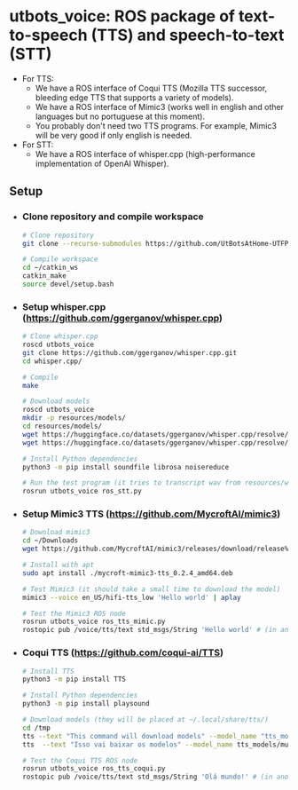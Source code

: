 # utbots_voice: ROS package of text-to-speech (TTS) and speech-to-text (STT)
- For TTS:
    - We have a ROS interface of Coqui TTS (Mozilla TTS successor, bleeding edge TTS that supports a variety of models).
    - We have a ROS interface of Mimic3 (works well in english and other languages but no portuguese at this moment).
    - You probably don't need two TTS programs. For example, Mimic3 will be very good if only english is needed.
- For STT:
    - We have a ROS interface of whisper.cpp (high-performance implementation of OpenAI Whisper).

## Setup
- ### Clone repository and compile workspace
    ```bash
    # Clone repository
    git clone --recurse-submodules https://github.com/UtBotsAtHome-UTFPR/utbots_voice.git

    # Compile workspace
    cd ~/catkin_ws
    catkin_make
    source devel/setup.bash
    ```
- ### Setup whisper.cpp (https://github.com/ggerganov/whisper.cpp)
    ```bash
    # Clone whisper.cpp
    roscd utbots_voice
    git clone https://github.com/ggerganov/whisper.cpp.git
    cd whisper.cpp/

    # Compile
    make

    # Download models
    roscd utbots_voice
    mkdir -p resources/models/
    cd resources/models/
    wget https://huggingface.co/datasets/ggerganov/whisper.cpp/resolve/main/ggml-base.en.bin -O ./ggml-base.en.bin # english only
    wget https://huggingface.co/datasets/ggerganov/whisper.cpp/resolve/main/ggml-base.bin -O ./ggml-base.bin # works with multiple languages

    # Install Python dependencies
    python3 -m pip install soundfile librosa noisereduce

    # Run the test program (it tries to transcript wav from resources/wav/samples/baka_gaijin.wav)
    rosrun utbots_voice ros_stt.py
    ```
- ### Setup Mimic3 TTS (https://github.com/MycroftAI/mimic3)
    ```bash
    # Download mimic3
    cd ~/Downloads
    wget https://github.com/MycroftAI/mimic3/releases/download/release%2Fv0.2.4/mycroft-mimic3-tts_0.2.4_amd64.deb

    # Install with apt
    sudo apt install ./mycroft-mimic3-tts_0.2.4_amd64.deb

    # Test Mimic3 (it should take a small time to download the model)
    mimic3 --voice en_US/hifi-tts_low 'Hello world' | aplay

    # Test the Mimic3 ROS node
    rosrun utbots_voice ros_tts_mimic.py
    rostopic pub /voice/tts/text std_msgs/String 'Hello world' # (in another terminal)
    ```

- ### Coqui TTS (https://github.com/coqui-ai/TTS)
    ```bash
    # Install TTS
    python3 -m pip install TTS

    # Install Python dependencies
    python3 -m pip install playsound

    # Download models (they will be placed at ~/.local/share/tts/)
    cd /tmp
    tts --text "This command will download models" --model_name "tts_models/en/ljspeech/tacotron2-DDC" --vocoder_name "vocoder_models/en/ljspeech/hifigan_v2" --out_path speech.wav
    tts  --text "Isso vai baixar os modelos" --model_name tts_models/multilingual/multi-dataset/your_tts  --speaker_wav speech.wav --language_idx "pt-br"

    # Test the Coqui TTS ROS node
    rosrun utbots_voice ros_tts_coqui.py
    rostopic pub /voice/tts/text std_msgs/String 'Olá mundo!' # (in another terminal)
    ```